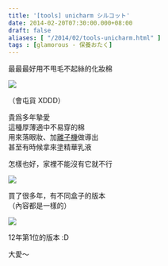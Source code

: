 ```yaml
---
title: '[tools] unicharm シルコット'
date: 2014-02-20T07:30:00.000+08:00
draft: false
aliases: [ "/2014/02/tools-unicharm.html" ]
tags : [glamorous - 保養おたく]
---
```


最最最好用不甩毛不起絲的化妝棉  

![](/images/unicharmcotton1.jpg)

（會屯貨 XDDD）

貴爲多年摯愛  
這種厚薄適中不易穿的棉  
用來落眼妝、加[離子機](https://hidie.net/hitachinc550/)做導出  
甚至有時候拿來塗精華乳液

  

怎樣也好，家裡不能沒有它就不行

![](/images/unicharmcotton.jpg)

買了很多年，有不同盒子的版本  
（內容都是一樣的）

![](/images/unicharmcotton2.jpg)

12年第1位的版本 :D

  

大愛～
